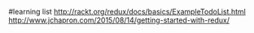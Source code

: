 #learning list
http://rackt.org/redux/docs/basics/ExampleTodoList.html
http://www.jchapron.com/2015/08/14/getting-started-with-redux/
